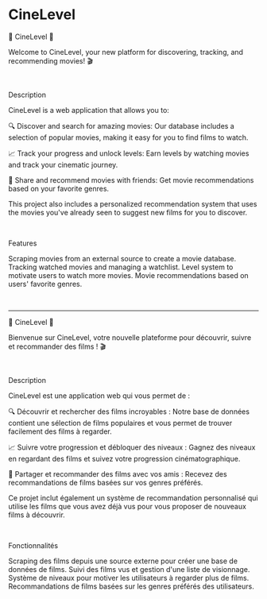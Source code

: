 # CineLevel

🍿 CineLevel 🍿

Welcome to CineLevel, your new platform for discovering, tracking, and recommending movies! 🎬

&nbsp;

Description

CineLevel is a web application that allows you to:

🔍 Discover and search for amazing movies: Our database includes a selection of popular movies, making it easy for you to find films to watch.

📈 Track your progress and unlock levels: Earn levels by watching movies and track your cinematic journey.

🤝 Share and recommend movies with friends: Get movie recommendations based on your favorite genres.

This project also includes a personalized recommendation system that uses the movies you've already seen to suggest new films for you to discover.

&nbsp;
&nbsp;

Features

Scraping movies from an external source to create a movie database.
Tracking watched movies and managing a watchlist.
Level system to motivate users to watch more movies.
Movie recommendations based on users' favorite genres.

&nbsp;
&nbsp;
&nbsp;


----------------------------------------------------------------------------------------------------------------------

🍿 CineLevel 🍿

Bienvenue sur CineLevel, votre nouvelle plateforme pour découvrir, suivre et recommander des films ! 🎬

&nbsp;
&nbsp;

Description

CineLevel est une application web qui vous permet de :


🔍 Découvrir et rechercher des films incroyables : Notre base de données contient une sélection de films populaires et vous permet de trouver facilement des films à regarder.

📈 Suivre votre progression et débloquer des niveaux : Gagnez des niveaux en regardant des films et suivez votre progression cinématographique.

🤝 Partager et recommander des films avec vos amis : Recevez des recommandations de films basées sur vos genres préférés.

Ce projet inclut également un système de recommandation personnalisé qui utilise les films que vous avez déjà vus pour vous proposer de nouveaux films à découvrir.

&nbsp;
&nbsp;

Fonctionnalités

Scraping des films depuis une source externe pour créer une base de données de films.
Suivi des films vus et gestion d'une liste de visionnage.
Système de niveaux pour motiver les utilisateurs à regarder plus de films.
Recommandations de films basées sur les genres préférés des utilisateurs.
